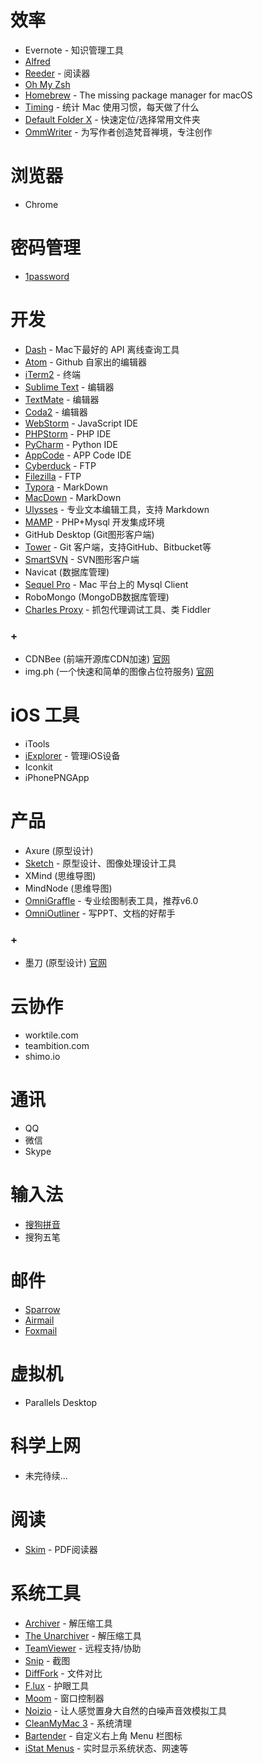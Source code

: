 # 效率

* Evernote - 知识管理工具
* [Alfred](https://www.alfredapp.com)
* [Reeder](http://reederapp.com/mac/) - 阅读器
* [Oh My Zsh](https://github.com/robbyrussell/oh-my-zsh)
* [Homebrew](http://brew.sh) - The missing package manager for macOS
* [Timing](http://timingapp.com) - 统计 Mac 使用习惯，每天做了什么
* [Default Folder X](http://www.stclairsoft.com/DefaultFolderX/) - 快速定位/选择常用文件夹
* [OmmWriter](http://www.ommwriter.com) - 为写作者创造梵音禅境，专注创作

# 浏览器

* Chrome

# 密码管理

* [1password](https://1password.com/features/)

# 开发

* [Dash](https://kapeli.com/dash) - Mac下最好的 API 离线查询工具
* [Atom](https://atom.io) - Github 自家出的编辑器
* [iTerm2](https://www.iterm2.com) - 终端
* [Sublime Text](https://www.sublimetext.com) - 编辑器
* [TextMate](http://macromates.com) - 编辑器
* [Coda2](http://www.panic.com/coda/) - 编辑器
* [WebStorm](https://www.jetbrains.com/webstorm/) - JavaScript IDE
* [PHPStorm](https://www.jetbrains.com/phpstorm/) - PHP IDE
* [PyCharm](https://www.jetbrains.com/pycharm/) - Python IDE
* [AppCode](https://www.jetbrains.com/objc/) - APP Code IDE
* [Cyberduck](https://cyberduck.io) - FTP
* [Filezilla](https://filezilla-project.org) - FTP
* [Typora](https://typora.io) - MarkDown
* [MacDown](http://macdown.uranusjr.com) - MarkDown
* [Ulysses](https://ulyssesapp.com) - 专业文本编辑工具，支持 Markdown
* [MAMP](https://www.mamp.info/en/) - PHP+Mysql 开发集成环境
* GitHub Desktop (Git图形客户端)
* [Tower](https://www.git-tower.com) - Git 客户端，支持GitHub、Bitbucket等
* [SmartSVN](http://www.smartsvn.com) - SVN图形客户端
* Navicat (数据库管理)
* [Sequel Pro](http://www.sequelpro.com) - Mac 平台上的 Mysql Client
* RoboMongo (MongoDB数据库管理)
* [Charles Proxy](https://www.charlesproxy.com) - 抓包代理调试工具、类 Fiddler


### +

* CDNBee (前端开源库CDN加速) [官网](https://cdnbee.com)
* img.ph (一个快速和简单的图像占位符服务) [官网](https://img.ph)

# iOS 工具

* iTools
* [iExplorer](https://www.macroplant.com/iexplorer/) - 管理iOS设备
* Iconkit
* iPhonePNGApp


# 产品

* Axure (原型设计)
* [Sketch](https://www.sketchapp.com) - 原型设计、图像处理设计工具
* XMind (思维导图)
* MindNode (思维导图)
* [OmniGraffle](https://www.omnigroup.com/omnigraffle) - 专业绘图制表工具，推荐v6.0
* [OmniOutliner](https://www.omnigroup.com/omnioutliner) - 写PPT、文档的好帮手


### +

* 墨刀 (原型设计) [官网](https://modao.cc)

# 云协作

* worktile.com
* teambition.com
* shimo.io

# 通讯

* QQ
* 微信
* Skype

# 输入法

* [搜狗拼音](http://pinyin.sogou.com/mac/)
* 搜狗五笔

# 邮件

* [Sparrow](http://www.sparrowmailapp.com)
* [Airmail](http://airmailapp.com)
* [Foxmail](http://www.foxmail.com)

# 虚拟机

* Parallels Desktop

# 科学上网

* 未完待续...

# 阅读

* [Skim](https://sourceforge.net/projects/skim-app/) - PDF阅读器

# 系统工具

* [Archiver](http://archiverapp.com) - 解压缩工具
* [The Unarchiver](https://itunes.apple.com/cn/app/the-unarchiver/id425424353?mt=12) - 解压缩工具
* [TeamViewer](https://www.teamviewer.com) - 远程支持/协助
* [Snip](http://snip.qq.com) - 截图
* [DiffFork](http://www.dotfork.com/difffork/) - 文件对比
* [F.lux](https://justgetflux.com) - 护眼工具
* [Moom](https://manytricks.com/moom/) - 窗口控制器
* [Noizio](http://noiz.io) - 让人感觉置身大自然的白噪声音效模拟工具
* [CleanMyMac 3](http://macpaw.com/cleanmymac) - 系统清理
* [Bartender](https://www.macbartender.com) - 自定义右上角 Menu 栏图标
* [iStat Menus](https://bjango.com/mac/istatmenus/) - 实时显示系统状态、网速等
